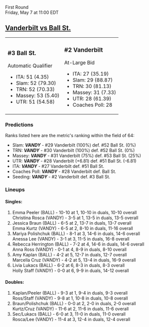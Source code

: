 First Round  
Friday, May 7 at 11:00 EDT
## [Vanderbilt vs Ball St.](https://www.ncaa.com/game/5833676) 

<table><tr><td>  

### #3 Ball St.  

Automatic Qualifier  
- ITA: 51 (4.35)  
- Slam: 52 (79.30)  
- TRN: 52 (70.33)  
- Massey: 53 (5.40)  
- UTR: 51 (54.58)  

</td><td>  

### #2 Vanderbilt  

At-Large Bid  
- ITA: 27 (35.19)  
- Slam: 29 (88.87)  
- TRN: 30 (81.13)  
- Massey: 31 (7.33)  
- UTR: 28 (61.39)  
- Coaches Poll: 28  

</td></tr></table>  

 ### Predictions  

Ranks listed here are the metric's ranking within the field of 64:  
- Slam: ***VANDY*** - #29 Vanderbilt (100%) def. #52 Ball St. (0%)  
- TRN: ***VANDY*** - #30 Vanderbilt (100%) def. #52 Ball St. (0%)  
- Massey: ***VANDY*** - #31 Vanderbilt (75%) def. #53 Ball St. (25%)  
- UTR: ***VANDY*** - #28 Vanderbilt (+6.81) def. #51 Ball St. (-6.81)  
- ITA: ***VANDY*** - #27 Vanderbilt def. #51 Ball St.  
- Coaches Poll: ***VANDY*** - #28 Vanderbilt def. Ball St.  
- Seeding: ***VANDY*** - #2 Vanderbilt def. #3 Ball St.  

 ### Lineups  

 #### Singles:  
1. Emma Peeler (BALL) - 10-10 at 1, 10-10 in duals, 10-10 overall  
  Christina Rosca (VANDY) - 3-5 at 1, 13-5 in duals, 13-5 overall
2. Jessica Braun (BALL) - 6-5 at 2, 13-7 in duals, 13-7 overall  
  Emma Kurtz (VANDY) - 6-5 at 2, 8-10 in duals, 11-16 overall
3. Mariya Polishchuk (BALL) - 8-1 at 3, 14-6 in duals, 14-6 overall  
  Anessa Lee (VANDY) - 3-1 at 3, 11-5 in duals, 16-8 overall
4. Rebecca Herrington (BALL) - 7-2 at 4, 14-6 in duals, 14-6 overall  
  Anna Ross (VANDY) - 0-1 at 4, 8-9 in duals, 8-10 overall
5. Amy Kaplan (BALL) - 4-2 at 5, 12-7 in duals, 12-7 overall  
  Marcella Cruz (VANDY) - 4-2 at 5, 13-4 in duals, 16-9 overall
6. Livia Lukacs (BALL) - 6-2 at 6, 8-3 in duals, 8-3 overall  
  Holly Staff (VANDY) - 0-0 at 6, 9-9 in duals, 14-12 overall

 #### Doubles:  
1. Kaplan/Peeler (BALL) - 9-3 at 1, 9-4 in duals, 9-3 overall  
  Ross/Staff (VANDY) - 9-8 at 1, 10-8 in duals, 10-8 overall
2. Braun/Polishchuk (BALL) - 0-0 at 2, 2-0 in duals, 2-0 overall  
  Kurtz/Cruz (VANDY) - 11-6 at 2, 11-6 in duals, 11-6 overall
3. Sec/Lukacs (BALL) - 6-0 at 3, 11-0 in duals, 11-0 overall  
  Rosca/Lee (VANDY) - 11-4 at 3, 12-4 in duals, 12-4 overall
